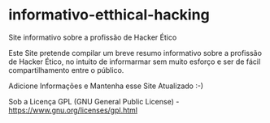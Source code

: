 # informativo-etthical-hacking
Site informativo sobre a profissão de Hacker Ético

Este Site pretende compilar um breve resumo informativo sobre a profissão de Hacker Ético, no intuito de informarmar sem muito esforço e ser de fácil compartilhamento entre o público.

Adicione Informações e Mantenha esse Site Atualizado :-)


Sob a Licença GPL (GNU General Public License) - https://www.gnu.org/licenses/gpl.html
